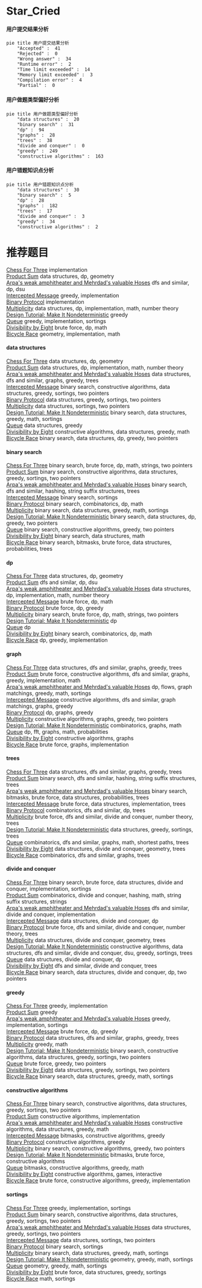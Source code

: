# Star_Cried
<!-- tabs:start -->
#### **用户提交结果分析**

```mermaid
pie title 用户提交结果分析
    "Accepted" :  41
    "Rejected" :  0
    "Wrong answer" :  34
    "Runtime error" :  2
    "Time limit exceeded" :  14
    "Memory limit exceeded" :  3
    "Compilation error" :  4
    "Partial" :  0
```
#### **用户做题类型偏好分析**

```mermaid
pie title 用户做题类型偏好分析
    "data structures" :  20
    "binary search" :  31
    "dp" :  94
    "graphs" :  28
    "trees" :  38
    "divide and conquer" :  0
    "greedy" :  249
    "constructive algorithms" :  163
```
#### **用户错题知识点分析**

```mermaid
pie title 用户错题知识点分析
    "data structures" :  30
    "binary search" :  5
    "dp" :  28
    "graphs" :  182
    "trees" :  17
    "divide and conquer" :  3
    "greedy" :  34
    "constructive algorithms" :  2
```
<!-- tabs:end -->
# 推荐题目
[Chess For Three](http://codeforces.com/problemset/problem/893/A)		implementation		  
[Product Sum](http://codeforces.com/problemset/problem/631/E)		data structures,
                        dp,
                        geometry		  
[Arpa's weak amphitheater and Mehrdad's valuable Hoses](https://codeforces.com/contest/742/problem/D)		dfs and similar,
                        dp,
                        dsu		  
[Intercepted Message](http://codeforces.com/problemset/problem/950/B)		greedy,
                        implementation		  
[Binary Protocol](http://codeforces.com/problemset/problem/825/A)		implementation		  
[Multiplicity](http://codeforces.com/problemset/problem/1061/C)		data structures,
                        dp,
                        implementation,
                        math,
                        number theory		  
[Design Tutorial: Make It Nondeterministic](http://codeforces.com/problemset/problem/472/C)		greedy		  
[Queue](http://codeforces.com/problemset/problem/545/D)		greedy,
                        implementation,
                        sortings		  
[Divisibility by Eight](http://codeforces.com/problemset/problem/550/C)		brute force,
                        dp,
                        math		  
[Bicycle Race](http://codeforces.com/problemset/problem/659/D)		geometry,
                        implementation,
                        math		  
<!-- tabs:start -->
#### **data structures**
[Chess For Three](http://codeforces.com/problemset/problem/631/E)		data structures,
                        dp,
                        geometry		  
[Product Sum](http://codeforces.com/problemset/problem/1061/C)		data structures,
                        dp,
                        implementation,
                        math,
                        number theory		  
[Arpa's weak amphitheater and Mehrdad's valuable Hoses](http://codeforces.com/problemset/problem/958/B2)		data structures,
                        dfs and similar,
                        graphs,
                        greedy,
                        trees		  
[Intercepted Message](http://codeforces.com/problemset/problem/1342/D)		binary search,
                        constructive algorithms,
                        data structures,
                        greedy,
                        sortings,
                        two pointers		  
[Binary Protocol](http://codeforces.com/problemset/problem/639/D)		data structures,
                        greedy,
                        sortings,
                        two pointers		  
[Multiplicity](https://codeforces.com/contest/1501/problem/F)		data structures,
                        sortings,
                        two pointers		  
[Design Tutorial: Make It Nondeterministic](http://codeforces.com/problemset/problem/1428/E)		binary search,
                        data structures,
                        greedy,
                        math,
                        sortings		  
[Queue](http://codeforces.com/problemset/problem/671/E)		data structures,
                        greedy		  
[Divisibility by Eight](http://codeforces.com/problemset/problem/1406/D)		constructive algorithms,
                        data structures,
                        greedy,
                        math		  
[Bicycle Race](http://codeforces.com/problemset/problem/1492/C)		binary search,
                        data structures,
                        dp,
                        greedy,
                        two pointers		  
#### **binary search**
[Chess For Three](http://codeforces.com/problemset/problem/165/C)		binary search,
                        brute force,
                        dp,
                        math,
                        strings,
                        two pointers		  
[Product Sum](http://codeforces.com/problemset/problem/1342/D)		binary search,
                        constructive algorithms,
                        data structures,
                        greedy,
                        sortings,
                        two pointers		  
[Arpa's weak amphitheater and Mehrdad's valuable Hoses](http://codeforces.com/problemset/problem/504/E)		binary search,
                        dfs and similar,
                        hashing,
                        string suffix structures,
                        trees		  
[Intercepted Message](http://codeforces.com/problemset/problem/1077/D)		binary search,
                        sortings		  
[Binary Protocol](http://codeforces.com/problemset/problem/1271/E)		binary search,
                        combinatorics,
                        dp,
                        math		  
[Multiplicity](http://codeforces.com/problemset/problem/1428/E)		binary search,
                        data structures,
                        greedy,
                        math,
                        sortings		  
[Design Tutorial: Make It Nondeterministic](http://codeforces.com/problemset/problem/1492/C)		binary search,
                        data structures,
                        dp,
                        greedy,
                        two pointers		  
[Queue](http://codeforces.com/problemset/problem/1463/D)		binary search,
                        constructive algorithms,
                        greedy,
                        two pointers		  
[Divisibility by Eight](http://codeforces.com/problemset/problem/1490/G)		binary search,
                        data structures,
                        math		  
[Bicycle Race](http://codeforces.com/problemset/problem/1479/D)		binary search,
                        bitmasks,
                        brute force,
                        data structures,
                        probabilities,
                        trees		  
#### **dp**
[Chess For Three](http://codeforces.com/problemset/problem/631/E)		data structures,
                        dp,
                        geometry		  
[Product Sum](https://codeforces.com/contest/742/problem/D)		dfs and similar,
                        dp,
                        dsu		  
[Arpa's weak amphitheater and Mehrdad's valuable Hoses](http://codeforces.com/problemset/problem/1061/C)		data structures,
                        dp,
                        implementation,
                        math,
                        number theory		  
[Intercepted Message](http://codeforces.com/problemset/problem/550/C)		brute force,
                        dp,
                        math		  
[Binary Protocol](http://codeforces.com/problemset/problem/219/C)		brute force,
                        dp,
                        greedy		  
[Multiplicity](http://codeforces.com/problemset/problem/165/C)		binary search,
                        brute force,
                        dp,
                        math,
                        strings,
                        two pointers		  
[Design Tutorial: Make It Nondeterministic](http://codeforces.com/problemset/problem/1093/F)		dp		  
[Queue](http://codeforces.com/problemset/problem/149/D)		dp		  
[Divisibility by Eight](http://codeforces.com/problemset/problem/1271/E)		binary search,
                        combinatorics,
                        dp,
                        math		  
[Bicycle Race](http://codeforces.com/problemset/problem/489/C)		dp,
                        greedy,
                        implementation		  
#### **graph**
[Chess For Three](http://codeforces.com/problemset/problem/958/B2)		data structures,
                        dfs and similar,
                        graphs,
                        greedy,
                        trees		  
[Product Sum](http://codeforces.com/problemset/problem/1487/C)		brute force,
                        constructive algorithms,
                        dfs and similar,
                        graphs,
                        greedy,
                        implementation,
                        math		  
[Arpa's weak amphitheater and Mehrdad's valuable Hoses](http://codeforces.com/problemset/problem/1437/C)		dp,
                        flows,
                        graph matchings,
                        greedy,
                        math,
                        sortings		  
[Intercepted Message](http://codeforces.com/problemset/problem/1470/D)		constructive algorithms,
                        dfs and similar,
                        graph matchings,
                        graphs,
                        greedy		  
[Binary Protocol](http://codeforces.com/problemset/problem/1476/C)		dp,
                        graphs,
                        greedy		  
[Multiplicity](http://codeforces.com/problemset/problem/1304/D)		constructive algorithms,
                        graphs,
                        greedy,
                        two pointers		  
[Design Tutorial: Make It Nondeterministic](http://codeforces.com/problemset/problem/1475/C)		combinatorics,
                        graphs,
                        math		  
[Queue](http://codeforces.com/problemset/problem/553/E)		dp,
                        fft,
                        graphs,
                        math,
                        probabilities		  
[Divisibility by Eight](http://codeforces.com/problemset/problem/1495/C)		constructive algorithms,
                        graphs		  
[Bicycle Race](http://codeforces.com/problemset/problem/1510/K)		brute force,
                        graphs,
                        implementation		  
#### **trees**
[Chess For Three](http://codeforces.com/problemset/problem/958/B2)		data structures,
                        dfs and similar,
                        graphs,
                        greedy,
                        trees		  
[Product Sum](http://codeforces.com/problemset/problem/504/E)		binary search,
                        dfs and similar,
                        hashing,
                        string suffix structures,
                        trees		  
[Arpa's weak amphitheater and Mehrdad's valuable Hoses](http://codeforces.com/problemset/problem/1479/D)		binary search,
                        bitmasks,
                        brute force,
                        data structures,
                        probabilities,
                        trees		  
[Intercepted Message](http://codeforces.com/problemset/problem/1511/C)		brute force,
                        data structures,
                        implementation,
                        trees		  
[Binary Protocol](http://codeforces.com/problemset/problem/1499/F)		combinatorics,
                        dfs and similar,
                        dp,
                        trees		  
[Multiplicity](http://codeforces.com/problemset/problem/1491/E)		brute force,
                        dfs and similar,
                        divide and conquer,
                        number theory,
                        trees		  
[Design Tutorial: Make It Nondeterministic](http://codeforces.com/problemset/problem/1466/D)		data structures,
                        greedy,
                        sortings,
                        trees		  
[Queue](http://codeforces.com/problemset/problem/1495/D)		combinatorics,
                        dfs and similar,
                        graphs,
                        math,
                        shortest paths,
                        trees		  
[Divisibility by Eight](http://codeforces.com/problemset/problem/1303/G)		data structures,
                        divide and conquer,
                        geometry,
                        trees		  
[Bicycle Race](http://codeforces.com/problemset/problem/1454/E)		combinatorics,
                        dfs and similar,
                        graphs,
                        trees		  
#### **divide and conquer**
[Chess For Three](http://codeforces.com/problemset/problem/1461/D)		binary search,
                        brute force,
                        data structures,
                        divide and conquer,
                        implementation,
                        sortings		  
[Product Sum](http://codeforces.com/problemset/problem/1466/G)		combinatorics,
                        divide and conquer,
                        hashing,
                        math,
                        string suffix structures,
                        strings		  
[Arpa's weak amphitheater and Mehrdad's valuable Hoses](http://codeforces.com/problemset/problem/1490/D)		dfs and similar,
                        divide and conquer,
                        implementation		  
[Intercepted Message](https://codeforces.com/contest/1483/problem/C)		data structures,
                        divide and conquer,
                        dp		  
[Binary Protocol](http://codeforces.com/problemset/problem/1491/E)		brute force,
                        dfs and similar,
                        divide and conquer,
                        number theory,
                        trees		  
[Multiplicity](http://codeforces.com/problemset/problem/1303/G)		data structures,
                        divide and conquer,
                        geometry,
                        trees		  
[Design Tutorial: Make It Nondeterministic](http://codeforces.com/problemset/problem/1494/D)		constructive algorithms,
                        data structures,
                        dfs and similar,
                        divide and conquer,
                        dsu,
                        greedy,
                        sortings,
                        trees		  
[Queue](http://codeforces.com/problemset/problem/1482/E)		data structures,
                        divide and conquer,
                        dp		  
[Divisibility by Eight](http://codeforces.com/problemset/problem/566/C)		dfs and similar,
                        divide and conquer,
                        trees		  
[Bicycle Race](http://codeforces.com/problemset/problem/1428/F)		binary search,
                        data structures,
                        divide and conquer,
                        dp,
                        two pointers		  
#### **greedy**
[Chess For Three](http://codeforces.com/problemset/problem/950/B)		greedy,
                        implementation		  
[Product Sum](http://codeforces.com/problemset/problem/472/C)		greedy		  
[Arpa's weak amphitheater and Mehrdad's valuable Hoses](http://codeforces.com/problemset/problem/545/D)		greedy,
                        implementation,
                        sortings		  
[Intercepted Message](http://codeforces.com/problemset/problem/219/C)		brute force,
                        dp,
                        greedy		  
[Binary Protocol](http://codeforces.com/problemset/problem/958/B2)		data structures,
                        dfs and similar,
                        graphs,
                        greedy,
                        trees		  
[Multiplicity](http://codeforces.com/problemset/problem/1472/A)		greedy,
                        math		  
[Design Tutorial: Make It Nondeterministic](http://codeforces.com/problemset/problem/1342/D)		binary search,
                        constructive algorithms,
                        data structures,
                        greedy,
                        sortings,
                        two pointers		  
[Queue](http://codeforces.com/problemset/problem/1399/C)		brute force,
                        greedy,
                        two pointers		  
[Divisibility by Eight](http://codeforces.com/problemset/problem/639/D)		data structures,
                        greedy,
                        sortings,
                        two pointers		  
[Bicycle Race](http://codeforces.com/problemset/problem/1428/E)		binary search,
                        data structures,
                        greedy,
                        math,
                        sortings		  
#### **constructive algorithms**
[Chess For Three](http://codeforces.com/problemset/problem/1342/D)		binary search,
                        constructive algorithms,
                        data structures,
                        greedy,
                        sortings,
                        two pointers		  
[Product Sum](http://codeforces.com/problemset/problem/357/B)		constructive algorithms,
                        implementation		  
[Arpa's weak amphitheater and Mehrdad's valuable Hoses](http://codeforces.com/problemset/problem/1406/D)		constructive algorithms,
                        data structures,
                        greedy,
                        math		  
[Intercepted Message](http://codeforces.com/problemset/problem/1463/B)		bitmasks,
                        constructive algorithms,
                        greedy		  
[Binary Protocol](http://codeforces.com/problemset/problem/1493/A)		constructive algorithms,
                        greedy		  
[Multiplicity](http://codeforces.com/problemset/problem/1463/D)		binary search,
                        constructive algorithms,
                        greedy,
                        two pointers		  
[Design Tutorial: Make It Nondeterministic](https://codeforces.com/contest/1456/problem/B)		bitmasks,
                        brute force,
                        constructive algorithms		  
[Queue](http://codeforces.com/problemset/problem/1492/D)		bitmasks,
                        constructive algorithms,
                        greedy,
                        math		  
[Divisibility by Eight](https://codeforces.com/contest/1504/problem/D)		constructive algorithms,
                        games,
                        interactive		  
[Bicycle Race](https://codeforces.com/contest/1483/problem/A)		brute force,
                        constructive algorithms,
                        greedy,
                        implementation		  
#### **sortings**
[Chess For Three](http://codeforces.com/problemset/problem/545/D)		greedy,
                        implementation,
                        sortings		  
[Product Sum](http://codeforces.com/problemset/problem/1342/D)		binary search,
                        constructive algorithms,
                        data structures,
                        greedy,
                        sortings,
                        two pointers		  
[Arpa's weak amphitheater and Mehrdad's valuable Hoses](http://codeforces.com/problemset/problem/639/D)		data structures,
                        greedy,
                        sortings,
                        two pointers		  
[Intercepted Message](https://codeforces.com/contest/1501/problem/F)		data structures,
                        sortings,
                        two pointers		  
[Binary Protocol](http://codeforces.com/problemset/problem/1077/D)		binary search,
                        sortings		  
[Multiplicity](http://codeforces.com/problemset/problem/1428/E)		binary search,
                        data structures,
                        greedy,
                        math,
                        sortings		  
[Design Tutorial: Make It Nondeterministic](https://codeforces.com/contest/1496/problem/C)		geometry,
                        greedy,
                        math,
                        sortings		  
[Queue](http://codeforces.com/problemset/problem/1495/A)		geometry,
                        greedy,
                        math,
                        sortings		  
[Divisibility by Eight](http://codeforces.com/problemset/problem/1497/A)		brute force,
                        data structures,
                        greedy,
                        sortings		  
[Bicycle Race](http://codeforces.com/problemset/problem/1427/A)		math,
                        sortings		  
<!-- tabs:end -->
